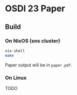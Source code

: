 # OSDI 23 Paper

## Build

### On NixOS (sns cluster)

```sh
nix-shell
make
```

Paper output will be in `paper.pdf`.

### On Linux

TODO
